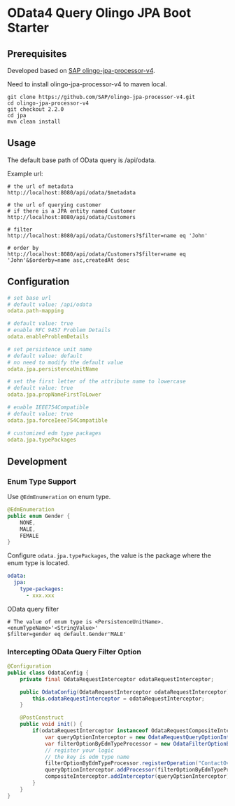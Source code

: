 # OData4 Query Olingo JPA Boot Starter

## Prerequisites

Developed based on [SAP olingo-jpa-processor-v4](https://github.com/SAP/olingo-jpa-processor-v4).

Need to install olingo-jpa-processor-v4 to maven local.

```shell
git clone https://github.com/SAP/olingo-jpa-processor-v4.git
cd olingo-jpa-processor-v4
git checkout 2.2.0
cd jpa
mvn clean install
```

## Usage

The default base path of OData query is /api/odata.

Example url:

```shell
# the url of metadata
http://localhost:8080/api/odata/$metadata

# the url of querying customer
# if there is a JPA entity named Customer
http://localhost:8080/api/odata/Customers

# filter
http://localhost:8080/api/odata/Customers?$filter=name eq 'John'

# order by
http://localhost:8080/api/odata/Customers?$filter=name eq 'John'&$orderby=name asc,createdAt desc
```

## Configuration

```yaml
# set base url
# default value: /api/odata
odata.path-mapping

# default value: true
# enable RFC 9457 Problem Details
odata.enableProblemDetails

# set persistence unit name
# default value: default
# no need to modify the default value
odata.jpa.persistenceUnitName

# set the first letter of the attribute name to lowercase
# default value: true
odata.jpa.propNameFirstToLower

# enable IEEE754Compatible
# default value: true
odata.jpa.forceIeee754Compatible

# customized edm type packages
odata.jpa.typePackages
```

## Development

### Enum Type Support

Use `@EdmEnumeration` on enum type.

```java
@EdmEnumeration
public enum Gender {
    NONE,
    MALE,
    FEMALE
}
```

Configure `odata.jpa.typePackages`, the value is the package where the enum type is located.

```yaml
odata:
  jpa:
    type-packages:
      - xxx.xxx
```

OData query filter

```shell
# The value of enum type is <PersistenceUnitName>.<enumTypeName>'<StringValue>'
$filter=gender eq default.Gender'MALE'
```

### Intercepting OData Query Filter Option

```java
@Configuration
public class OdataConfig {
    private final OdataRequestInterceptor odataRequestInterceptor;

    public OdataConfig(OdataRequestInterceptor odataRequestInterceptor) {
        this.odataRequestInterceptor = odataRequestInterceptor;
    }

    @PostConstruct
    public void init() {
        if(odataRequestInterceptor instanceof OdataRequestCompositeInterceptor compositeInterceptor) {
            var queryOptionInterceptor = new OdataRequestQueryOptionInterceptor();
            var filterOptionByEdmTypeProcessor = new OdataFilterOptionByEdmTypeProcessor();
            // register your logic
            // the key is edm type name
            filterOptionByEdmTypeProcessor.registerOperation("ContactOverviews", (req, text) -> String.format("(%s) and name eq 'aaccdd'", text));
            queryOptionInterceptor.addProcessor(filterOptionByEdmTypeProcessor);
            compositeInterceptor.addInterceptor(queryOptionInterceptor);
        }
    }
}
```




